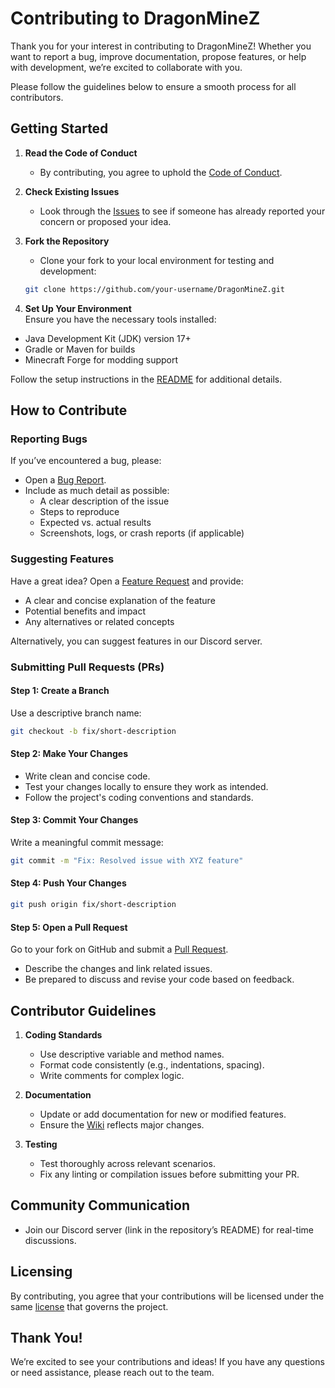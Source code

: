 # Contributing to DragonMineZ

Thank you for your interest in contributing to DragonMineZ! Whether you want to report a bug, improve documentation,
propose features, or help with development, we’re excited to collaborate with you.

Please follow the guidelines below to ensure a smooth process for all contributors.

## Getting Started

1. **Read the Code of Conduct**
    - By contributing, you agree to uphold the [Code of Conduct](CODE_OF_CONDUCT.md).

2. **Check Existing Issues**
    - Look through the [Issues](https://github.com/orgs/DragonMineZ/projects/5) to see if someone has already reported
      your concern or proposed your idea.

3. **Fork the Repository**
    - Clone your fork to your local environment for testing and development:

   ```bash
   git clone https://github.com/your-username/DragonMineZ.git
   ```

4. **Set Up Your Environment**  
   Ensure you have the necessary tools installed:

- Java Development Kit (JDK) version 17+
- Gradle or Maven for builds
- Minecraft Forge for modding support

Follow the setup instructions in the [README](README.md) for
additional details.

## How to Contribute

### Reporting Bugs

If you’ve encountered a bug, please:

- Open a [Bug Report](https://github.com/DragonMineZ/DragonMineZ/issues/new?template=bug_report.yml).
- Include as much detail as possible:
    - A clear description of the issue
    - Steps to reproduce
    - Expected vs. actual results
    - Screenshots, logs, or crash reports (if applicable)

### Suggesting Features

Have a great idea? Open
a [Feature Request](https://github.com/DragonMineZ/DragonMineZ/issues/new?template=feature_request.yml) and provide:

- A clear and concise explanation of the feature
- Potential benefits and impact
- Any alternatives or related concepts

Alternatively, you can suggest features in our Discord server.

### Submitting Pull Requests (PRs)

#### Step 1: Create a Branch

Use a descriptive branch name:

```bash
git checkout -b fix/short-description
```  

#### Step 2: Make Your Changes

- Write clean and concise code.
- Test your changes locally to ensure they work as intended.
- Follow the project's coding conventions and standards.

#### Step 3: Commit Your Changes

Write a meaningful commit message:

```bash
git commit -m "Fix: Resolved issue with XYZ feature"
```  

#### Step 4: Push Your Changes

```bash
git push origin fix/short-description
```  

#### Step 5: Open a Pull Request

Go to your fork on GitHub and submit a [Pull Request](https://github.com/DragonMineZ/DragonMineZ/pulls).

- Describe the changes and link related issues.
- Be prepared to discuss and revise your code based on feedback.

## Contributor Guidelines

1. **Coding Standards**

    - Use descriptive variable and method names.
    - Format code consistently (e.g., indentations, spacing).
    - Write comments for complex logic.

2. **Documentation**

    - Update or add documentation for new or modified features.
    - Ensure the [Wiki](https://github.com/DragonMineZ/DragonMineZ/wiki) reflects major changes.

3. **Testing**

    - Test thoroughly across relevant scenarios.
    - Fix any linting or compilation issues before submitting your PR.

## Community Communication

- Join our Discord server (link in the repository’s README) for real-time discussions.

## Licensing

By contributing, you agree that your contributions will be licensed under the
same [license](LICENSE) that governs
the project.

## Thank You!

We’re excited to see your contributions and ideas! If you have any questions or need assistance, please reach out to the
team.
